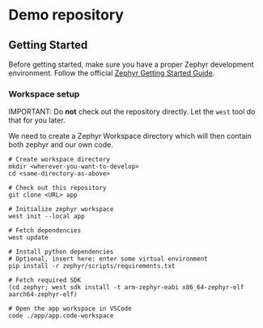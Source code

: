 # Demo repository


## Getting Started

Before getting started, make sure you have a proper Zephyr development
environment. Follow the official
[Zephyr Getting Started Guide](https://docs.zephyrproject.org/latest/getting_started/index.html).

### Workspace setup

IMPORTANT: Do **not** check out the repository directly. Let the `west` tool do that for you later.

We need to create a Zephyr Workspace directory which will then contain both zephyr and our own code.

```shell
# Create workspace directory
mkdir <wherever-you-want-to-develop>
cd <same-directory-as-above>

# Check out this repository
git clone <URL> app

# Initialize zephyr workspace
west init --local app

# Fetch dependencies
west update

# Install python dependencies
# Optional, insert here: enter some virtual environment
pip install -r zephyr/scripts/requirements.txt

# Fetch required SDK
(cd zephyr; west sdk install -t arm-zephyr-eabi x86_64-zephyr-elf aarch64-zephyr-elf)

# Open the app workspace in VSCode
code ./app/app.code-workspace
```
